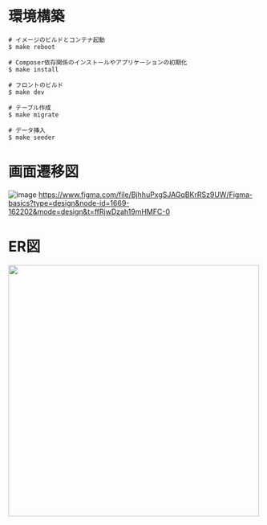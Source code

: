 # 環境構築
```
# イメージのビルドとコンテナ起動
$ make reboot

# Composer依存関係のインストールやアプリケーションの初期化
$ make install

# フロントのビルド
$ make dev

# テーブル作成
$ make migrate

# データ挿入
$ make seeder
```

# 画面遷移図
![image](https://github.com/kenswin-oga/KotsuKotsu-kun/assets/131173350/6f23cc34-517b-475a-9585-b62d6208dc5b)
https://www.figma.com/file/BjhhuPxgSJAGqBKrRSz9UW/Figma-basics?type=design&node-id=1669-162202&mode=design&t=ffRjwDzah19mHMFC-0

# ER図
<img src="https://github.com/kenswin-oga/KotsuKotsu-kun/assets/131173350/fb28e523-58cc-4d36-af1e-2753a0f4b454)https://github.com/kenswin-oga/KotsuKotsu-kun/assets/131173350/fb28e523-58cc-4d36-af1e-2753a0f4b454" width="500px">
